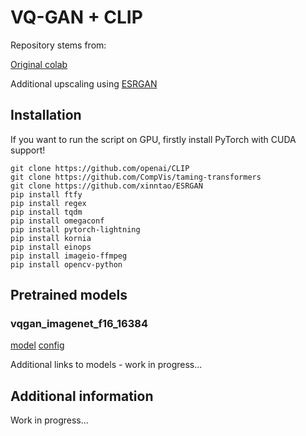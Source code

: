# VQ-GAN + CLIP

Repository stems from:

[Original colab](https://colab.research.google.com/drive/1Zx38waUmaF3bk8ejjB21HzGiuAOnX4PD?usp=sharing)
 
 
Additional upscaling using [ESRGAN](https://github.com/xinntao/ESRGAN)
 
 ## Installation
 
If you want to run the script on GPU, firstly install PyTorch with CUDA support!
 
 ```
git clone https://github.com/openai/CLIP 
git clone https://github.com/CompVis/taming-transformers 
git clone https://github.com/xinntao/ESRGAN
pip install ftfy 
pip install regex
pip install tqdm
pip install omegaconf
pip install pytorch-lightning
pip install kornia 
pip install einops 
pip install imageio-ffmpeg
pip install opencv-python
 ```

## Pretrained models

### vqgan_imagenet_f16_16384
[model](https://heibox.uni-heidelberg.de/d/a7530b09fed84f80a887/files/?p=%2Fckpts%2Flast.ckpt&dl=1)
[config](https://heibox.uni-heidelberg.de/d/a7530b09fed84f80a887/files/?p=%2Fconfigs%2Fmodel.yaml&dl=1)

Additional links to models - work in progress...

## Additional information

Work in progress...
